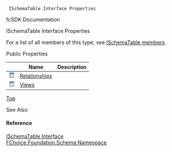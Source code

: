 ﻿     ISchemaTable Interface Properties                                                   

fcSDK Documentation

ISchemaTable Interface Properties

For a list of all members of this type, see [ISchemaTable members](fcSDK~FChoice.Foundation.Schema.ISchemaTable_members.md).

Public Properties

|   | Name | Description |
| --- | --- | --- |
| ![ Property](dotnetimages/Property.png) | [Relationships](fcSDK~FChoice.Foundation.Schema.ISchemaTable~Relationships.md) |   |
| ![ Property](dotnetimages/Property.png) | [Views](fcSDK~FChoice.Foundation.Schema.ISchemaTable~Views.md) |   |

[Top](#top)

See Also

#### Reference

[ISchemaTable Interface](fcSDK~FChoice.Foundation.Schema.ISchemaTable.md)  
[FChoice.Foundation.Schema Namespace](fcSDK~FChoice.Foundation.Schema_namespace.md)